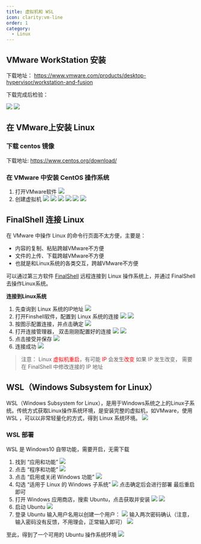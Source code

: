 ```yaml
---
title: 虚拟机和 WSL
icon: clarity:vm-line
order: 1
category:
  - Linux
---
```


## VMware WorkStation 安装
下载地址： https://www.vmware.com/products/desktop-hypervisor/workstation-and-fusion

下载完成后检验：

![](../../../.vuepress/public/assets/images/server/linux/vmware-install1.png)
![](../../../.vuepress/public/assets/images/server/linux/vmware-install2.png)

## 在 VMware上安装 Linux
### 下载 centos 镜像
下载地址: https://www.centos.org/download/

### 在 VMware 中安装 CentOS 操作系统
1. 打开VMware软件
![](../../../.vuepress/public/assets/images/server/linux/open-VMware.png)
2. 创建虚拟机
![](../../../.vuepress/public/assets/images/server/linux/create-vm1.png)
![](../../../.vuepress/public/assets/images/server/linux/create-vm2.png)
![](../../../.vuepress/public/assets/images/server/linux/create-vm3.png)
![](../../../.vuepress/public/assets/images/server/linux/create-vm4.png)
![](../../../.vuepress/public/assets/images/server/linux/create-vm5.png)
![](../../../.vuepress/public/assets/images/server/linux/create-vm6.png)

## FinalShell 连接 Linux

在 VMware 中操作 Linux 的命令行页面不太方便，主要是：
- 内容的复制、粘贴跨越VMware不方便
- 文件的上传、下载跨越VMware不方便
- 也就是和Linux系统的各类交互，跨越VMware不方便

可以通过第三方软件 [FinalShell](https://www.hostbuf.com/) 远程连接到 Linux 操作系统上，并通过 FinalShell 去操作Linux系统。

**连接到Linux系统**
1. 先查询到 Linux 系统的IP地址
![](../../../.vuepress/public/assets/images/server/linux/connect-to-linux1.png)
2. 打开Finshell软件，配置到 Linux 系统的连接
![](../../../.vuepress/public/assets/images/server/linux/connect-to-linux2.png)
![](../../../.vuepress/public/assets/images/server/linux/connect-to-linux3.png)
3. 按图示配置连接，并点击确定
![](../../../.vuepress/public/assets/images/server/linux/connect-to-linux4.png)
4. 打开连接管理器， 双击刚刚配置好的连接
![](../../../.vuepress/public/assets/images/server/linux/connect-to-linux5.png)
![](../../../.vuepress/public/assets/images/server/linux/connect-to-linux6.png)
5. 点击接受并保存
![](../../../.vuepress/public/assets/images/server/linux/connect-to-linux7.png)
6. 连接成功
![](../../../.vuepress/public/assets/images/server/linux/connect-to-linux8.png)
> 注意：
> Linux <font color=red>虚拟机重启</font>，有可能 <font color=red>IP</font> 会发生<font color=red>改变</font>
> 如果 IP 发生改变， 需要在 FinalShell 中修改连接的 IP 地址

## WSL（Windows Subsystem for Linux）

WSL（Windows Subsystem for Linux），是用于Windows系统之上的Linux子系统。传统方式获取Linux操作系统环境，是安装完整的虚拟机，如VMware，使用 WSL ，可以以非常轻量化的方式，得到 Linux 系统环境。
![](../../../.vuepress/public/assets/images/server/linux/wsl1.png)

### WSL 部署
WSL 是 Windows10 自带功能，需要开启，无需下载
1. 找到 “应用和功能”
![](../../../.vuepress/public/assets/images/server/linux/wsl-deploy1.png)
2. 点击 “程序和功能”
![](../../../.vuepress/public/assets/images/server/linux/wsl-deploy2.png)
3. 点击 “启用或关闭 Windows 功能”
![](../../../.vuepress/public/assets/images/server/linux/wsl-deploy3.png)
4. 勾选  “适用于 Linux 的 Windows 子系统”
![](../../../.vuepress/public/assets/images/server/linux/wsl-deploy4.png)
点击确定后会进行部署
最后重启即可
5. 打开 Windows 应用商店，搜索 Ubuntu，点击获取并安装
![](../../../.vuepress/public/assets/images/server/linux/wsl-deploy5.png)
![](../../../.vuepress/public/assets/images/server/linux/wsl-deploy6.png)
6. 启动 Ubuntu
![](../../../.vuepress/public/assets/images/server/linux/wsl-deploy7.png)
7. 登录 Ubuntu
输入用户名用以创建一个用户：
![](../../../.vuepress/public/assets/images/server/linux/wsl-deploy8.png)
输入两次密码确认（注意，输入密码没有反馈，不用理会，正常输入即可）
![](../../../.vuepress/public/assets/images/server/linux/wsl-deploy9.png)

至此，得到了一个可用的 Ubuntu 操作系统环境
![](../../../.vuepress/public/assets/images/server/linux/wsl-deploy10.png)